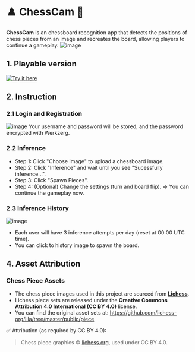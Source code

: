 # ♟️ ChessCam 📸

**ChessCam** is an chessboard recognition app that detects the positions of chess pieces from an image and recreates the board, allowing players to continue a gameplay.
![image](https://github.com/user-attachments/assets/39db63a6-d988-4326-8938-20e56a8a41dc)


## 1. Playable version
[![Try it here](https://img.shields.io/badge/Try%20it%20here-4CAF50?style=for-the-badge)](https://slothless.itch.io/chesscam)

## 2. Instruction
### 2.1 Login and Registration
![image](https://github.com/user-attachments/assets/d80a239e-3c9f-44a4-a4da-1bd231b3ce7a)
Your username and password will be stored, and the password encrypted with Werkzerg.

### 2.2 Inference
- Step 1: Click "Choose Image" to upload a chessboard image.
- Step 2: Click "Inference" and wait until you see "Sucessfully inference...".
- Step 3: Click "Spawn Pieces".
- Step 4: (Optional) Change the settings (turn and board flip).
=> You can continue the gameplay now.

### 2.3 Inference History
![image](https://github.com/user-attachments/assets/bf278c46-6c35-4c47-8a71-24c8b3292eec)
- Each user will have 3 inference attempts per day (reset at 00:00 UTC time).
- You can click to history image to spawn the board.

## 4. Asset Attribution

### Chess Piece Assets
- The chess piece images used in this project are sourced from [**Lichess**](https://lichess.org).
- Lichess piece sets are released under the **Creative Commons Attribution 4.0 International (CC BY 4.0)** license.
- You can find the original asset sets at: https://github.com/lichess-org/lila/tree/master/public/piece

✅ Attribution (as required by CC BY 4.0):
> Chess piece graphics © [lichess.org](https://lichess.org), used under CC BY 4.0.
